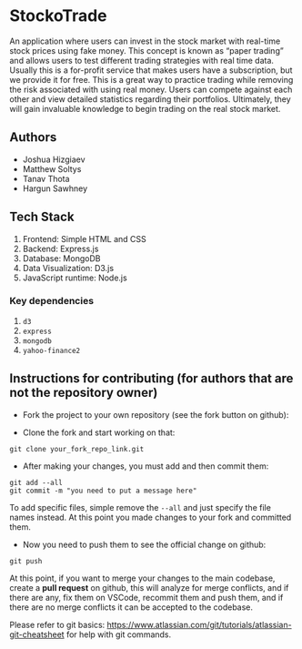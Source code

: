 # StockoTrade

An application where users can invest in the stock market with real-time stock prices using fake money. This concept is known as “paper trading” and allows users to test different trading strategies with real time data. Usually this is a for-profit service that makes users have a subscription, but we provide it for free. This is a great way to practice trading while removing the risk associated with using real money. Users can compete against each other and view detailed statistics regarding their portfolios. Ultimately, they will gain invaluable knowledge to begin trading on the real stock market.

## Authors

- Joshua Hizgiaev
- Matthew Soltys
- Tanav Thota
- Hargun Sawhney

## Tech Stack

1. Frontend: Simple HTML and CSS
2. Backend: Express.js
3. Database: MongoDB
4. Data Visualization: D3.js
5. JavaScript runtime: Node.js

### Key dependencies

1. ``d3``
2. ``express``
3. ``mongodb``
4. ``yahoo-finance2``

## Instructions for contributing (for authors that are not the repository owner)

- Fork the project to your own repository (see the fork button on github):

- Clone the fork and start working on that:

```shell
git clone your_fork_repo_link.git
```

- After making your changes, you must add and then commit them:

```shell
git add --all
git commit -m "you need to put a message here"
```

To add specific files, simple remove the ``--all`` and just specify the file names instead. At this point you made changes to your fork and committed them.

- Now you need to push them to see the official change on github:

```shell
git push
```

At this point, if you want to merge your changes to the main codebase, create a **pull request** on github, this will analyze for merge conflicts, and if there are any, fix them on VSCode, recommit them and push them, and if there are no merge conflicts it can be accepted to the codebase.

Please refer to git basics: <https://www.atlassian.com/git/tutorials/atlassian-git-cheatsheet> for help with git commands.
